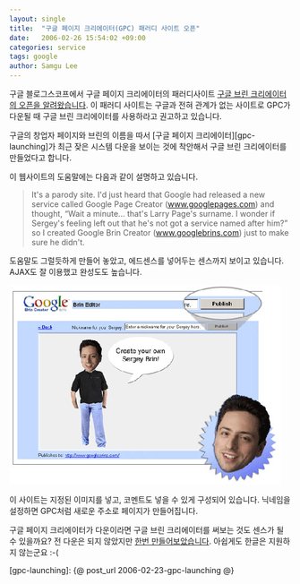 ```yaml
---
layout: single
title:  "구글 페이지 크리에이터(GPC) 패러디 사이트 오픈"
date:   2006-02-26 15:54:02 +09:00
categories: service
tags: google
author: Samgu Lee
---
```

구글 블로그스코프에서 구글 페이지 크리에이터의 패러디사이트 [구글 브린 크리에이터의 오픈을 알려왔습니다](http://blog.outer-court.com/archive/2006-02-25-n25.html). 이 패러디 사이트는 구글과 전혀 관계가 없는 사이트로 GPC가 다운될 때 구글 브린 크리에이터를 사용하라고 권고하고 있습니다.

구글의 창업자 페이지와 브린의 이름을 따서 [구글 페이지 크리에이터][gpc-launching]가 최근 잦은 시스템 다운을 보이는 것에 착안해서 구글 브린 크리에이터를 만들었다고 합니다.

이 웹사이트의 도움말에는 다음과 같이 설명하고 있습니다.

> It's a parody site. I'd just heard that Google had released a new service called Google Page Creator (www.googlepages.com) and thought, “Wait a minute... that's Larry Page's surname. I wonder if Sergey's feeling left out that he's not got a service named after him?” so I created Google Brin Creator (www.googlebrins.com) just to make sure he didn't.

도움말도 그럴듯하게 만들어 놓았고, 에드센스를 넣어두는 센스까지 보이고 있습니다. AJAX도 잘 이용했고 완성도도 높습니다.

![구글 브린 크리에이터 홍보 그림](/assets/googlebrincreator.jpg)

이 사이트는 지정된 이미지를 넣고, 코멘트도 넣을 수 있게 구성되어 있습니다. 닉네임을 설정하면 GPC처럼 새로운 주소로 페이지가 만들어집니다.

구글 페이지 크리에이터가 다운이라면 구글 브린 크리에이터를 써보는 것도 센스가 될 수 있을까요? 전 다운은 되지 않았지만 [한번 만들어보았습니다](http://www.googlebrins.com/239gle).  아쉽게도 한글은 지원하지 않는군요 :-(

[gpc-launching]: {@ post_url 2006-02-23-gpc-launching @}